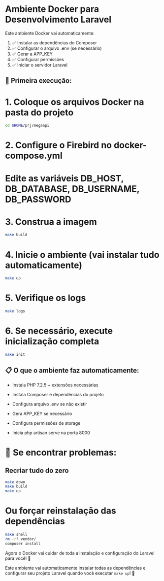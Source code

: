 # Ambiente Docker para Desenvolvimento Laravel

Este ambiente Docker vai automaticamente:
1. ✅ Instalar as dependências do Composer
2. ✅ Configurar o arquivo .env (se necessário)
3. ✅ Gerar a APP_KEY
4. ✅ Configurar permissões
5. ✅ Iniciar o servidor Laravel

## 🚀 Primeira execução:

# 1. Coloque os arquivos Docker na pasta do projeto

```bash
cd $HOME/prj/megaapi
```

# 2. Configure o Firebird no docker-compose.yml
# Edite as variáveis DB_HOST, DB_DATABASE, DB_USERNAME, DB_PASSWORD

# 3. Construa a imagem

```sh
make build
```

# 4. Inicie o ambiente (vai instalar tudo automaticamente)

```sh
make up
```

# 5. Verifique os logs

```sh
make logs
```
# 6. Se necessário, execute inicialização completa

```sh
make init
```

## 📋 O que o ambiente faz automaticamente:

* Instala PHP 7.2.5 + extensões necessárias

* Instala Composer e dependências do projeto

* Configura arquivo .env se não existir

* Gera APP_KEY se necessário

* Configura permissões de storage

* Inicia php artisan serve na porta 8000

# 🔧 Se encontrar problemas:

## Recriar tudo do zero

```sh
make down
make build
make up
```

# Ou forçar reinstalação das dependências

```sh
make shell
rm -rf vendor/
composer install
```

Agora o Docker vai cuidar de toda a instalação e configuração do Laravel para você! 🎉

Este ambiente vai automaticamente instalar todas as dependências e configurar seu projeto Laravel quando você executar `make up`! 🚀
